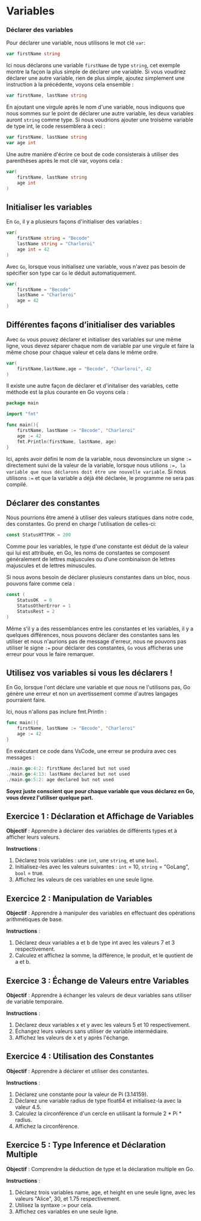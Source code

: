 # Variables

### Déclarer des variables

Pour déclarer une variable, nous utilisons le mot clé `var`:

```go
var firstName string
```
Ici nous déclarons une variable `firstName` de type `string`, cet exemple montre la façon la plus simple de déclarer une variable.
Si vous voudriez déclarer une autre variable, rien de plus simple, ajoutez simplement une instruction à la précédente, voyons cela ensemble : 
```go
var firstName, lastName string
```
En ajoutant une virgule après le nom d'une variable, nous indiquons que nous sommes sur le point de déclarer une autre variable, les deux variables auront `string` comme type.
Si nous voudrions ajouter une troisème variable de type int, le code ressemblera à ceci : 
```go
var firstName, lastName string
var age int
```
Une autre maniére d'écrire ce bout de code consisterais à utiliser des parenthèses après le mot clé var, voyons cela : 
```go
var(
    firstName, lastName string
    age int
)
```

## Initialiser les variables

En `Go`, il y a plusieurs façons d'initialiser des variables : 
```go 
var(
    firstName string = "Becode"
    lastName string = "Charleroi"
    age int = 42
)
```
Avec `Go`, lorsque vous initialisez une variable, vous n'avez pas besoin de spécifier son type car `Go` le déduit automatiquement.
```go
var(
    firstName = "Becode"
    lastName = "Charleroi"
    age = 42
)
```
## Différentes façons d’initialiser des variables

Avec `Go` vous pouvez déclarer et initialiser des variables sur une même ligne, vous devez séparer chaque nom de variable par une virgule et faire la même chose pour chaque valeur et cela dans le même ordre. 
```go
var(
    firstName,lastName,age = "Becode", "Charleroi", 42
)
```
Il existe une autre façon de déclarer et d'initaliser des variables, cette méthode est la plus courante en Go voyons cela :
```go
package main

import "fmt"

func main(){
    firstName, lastName := "Becode", "Charleroi"
    age := 42
    fmt.Println(firstName, lastName, age)
}
```
Ici, aprés avoir défini le nom de la variable, nous devonsinclure un signe `:=` directement suivi de la valeur de la variable, lorsque nous utilions `:=, la variable que nous déclarons doit être une nouvelle variable`. Si nous utilisons `:=` et que la variable a déjà été déclarée, le programme ne sera pas compilé.

## Déclarer des constantes

Nous pourrions être amené à utiliser des valeurs statiques dans notre code, des constantes. Go prend en charge l'utilisation de celles-ci: 
```go
const StatusHTTPOK = 200
```
Comme pour les variables, le type d'une constante est déduit de la valeur qui lui est attribuée, en Go, les noms de constantes se composent généralement de lettres majuscules ou d’une combinaison de lettres majuscules et de lettres minuscules.

Si nous avons besoin de déclarer plusieurs constantes dans un bloc, nous pouvons faire comme cela : 
```go
const (
    StatusOK  = 0
    StatusOtherError = 1
    StatusRest = 2
)
```
Même s'il y a des ressemblances entre les constantes et les variables, il y a quelques différences, nous pouvons déclarer des constantes sans les utiliser et nous n'aurions pas de message d'erreur, nous ne pouvons pas utiliser le signe `:=` pour déclarer des constantes, `Go` vous afficheras une erreur pour vous le faire remarquer.

## Utilisez vos variables si vous les déclarers !

En Go, lorsque l'ont déclare une variable et que nous ne l'utilisons pas, Go génère une erreur et non un avertissement comme d'autres langages pourraient faire.

Ici, nous n'allons pas inclure fmt.Println :

```go
func main(){
    firstName, lastName := "Becode", "Charleroi"
    age := 42
}
```
En exécutant ce code dans VsCode, une erreur se produira avec ces messages :
```go
./main.go:4:2: firstName declared but not used
./main.go:4:13: lastName declared but not used
./main.go:5:2: age declared but not used
```
**Soyez juste conscient que pour chaque variable que vous déclarez en Go, vous devez l'utiliser quelque part.**

## Exercice 1 : Déclaration et Affichage de Variables

**Objectif** : Apprendre à déclarer des variables de différents types et à afficher leurs valeurs.

**Instructions** :
1. Déclarez trois variables : une `int`, une `string`, et une `bool`.
2. Initialisez-les avec les valeurs suivantes : `int` = 10, `string` = "GoLang", `bool` = true.
3. Affichez les valeurs de ces variables en une seule ligne.

## Exercice 2 : Manipulation de Variables

**Objectif** : Apprendre à manipuler des variables en effectuant des opérations arithmétiques de base.

**Instructions** :

1. Déclarez deux variables a et b de type int avec les valeurs 7 et 3 respectivement.
2. Calculez et affichez la somme, la différence, le produit, et le quotient de a et b.

## Exercice 3 : Échange de Valeurs entre Variables

**Objectif** : Apprendre à échanger les valeurs de deux variables sans utiliser de variable temporaire.

**Instructions** :

1. Déclarez deux variables x et y avec les valeurs 5 et 10 respectivement.
2. Échangez leurs valeurs sans utiliser de variable intermédiaire.
3. Affichez les valeurs de x et y après l'échange.

## Exercice 4 : Utilisation des Constantes

**Objectif** : Apprendre à déclarer et utiliser des constantes.

**Instructions** :

1. Déclarez une constante pour la valeur de Pi (3.14159).
2. Déclarez une variable radius de type float64 et initialisez-la avec la valeur 4.5.
3. Calculez la circonférence d'un cercle en utilisant la formule 2 * Pi * radius.
4. Affichez la circonférence.

## Exercice 5 : Type Inference et Déclaration Multiple

**Objectif** : Comprendre la déduction de type et la déclaration multiple en Go.

**Instructions** :

1. Déclarez trois variables name, age, et height en une seule ligne, avec les valeurs "Alice", 30, et 1.75 respectivement.
2. Utilisez la syntaxe := pour cela.
3. Affichez ces variables en une seule ligne.